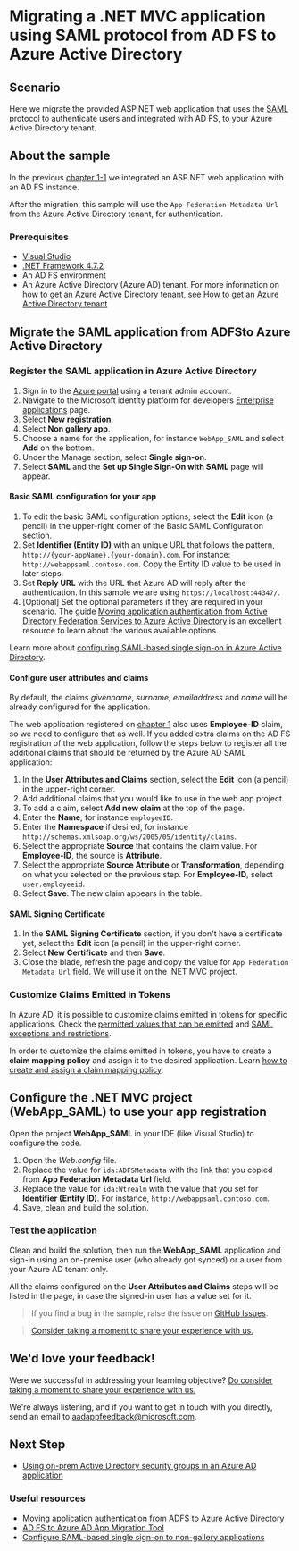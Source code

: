 # Migrating a .NET MVC application using SAML protocol from AD FS to Azure Active Directory

## Scenario

Here we migrate the provided ASP.NET web application that uses the [SAML](https://docs.microsoft.com/azure/active-directory/develop/single-sign-on-saml-protocol) protocol to authenticate users and integrated with AD FS, to your Azure Active Directory tenant.

## About the sample

In the previous [chapter 1-1](https://github.com/Azure-Samples/ms-identity-dotnet-adfs-to-aad/tree/master/1-ADFS-Host/1-1-Setup-SAML-Playground/README.md) we integrated an ASP.NET web application with an AD FS instance.

After the migration, this sample will use the `App Federation Metadata Url` from the Azure Active Directory tenant, for authentication.

### Prerequisites

- [Visual Studio](https://aka.ms/vsdownload)
- [.NET Framework 4.7.2](https://dotnet.microsoft.com/download/dotnet-framework)
- An AD FS environment
- An Azure Active Directory (Azure AD) tenant. For more information on how to get an Azure Active Directory tenant, see [How to get an Azure Active Directory tenant](https://docs.microsoft.com/azure/active-directory/develop/quickstart-create-new-tenant)

## Migrate the SAML application from ADFSto Azure Active Directory

### Register the SAML application in Azure Active Directory

1. Sign in to the [Azure portal](https://portal.azure.com) using a tenant admin account.
1. Navigate to the Microsoft identity platform for developers [Enterprise applications](https://portal.azure.com/#blade/Microsoft_AAD_IAM/ActiveDirectoryMenuBlade/EnterpriseApps) page.
1. Select **New registration**.
1. Select **Non gallery app**.
1. Choose a name for the application, for instance `WebApp_SAML` and select **Add** on the bottom.
1. Under the Manage section, select **Single sign-on**.
1. Select **SAML** and the **Set up Single Sign-On with SAML** page will appear.

#### Basic SAML configuration for your app

1. To edit the basic SAML configuration options, select the **Edit** icon (a pencil) in the upper-right corner of the Basic SAML Configuration section.
1. Set **Identifier (Entity ID)** with an unique URL that follows the pattern, `http://{your-appName}.{your-domain}.com`. For instance: `http://webappsaml.contoso.com`. Copy the Entity ID value to be used in later steps.
1. Set **Reply URL** with the URL that Azure AD will reply after the authentication. In this sample we are using `https://localhost:44347/`.
1. [Optional] Set the optional parameters if they are required in your scenario. The guide [Moving application authentication from Active Directory Federation Services to Azure Active Directory](https://docs.microsoft.com/azure/active-directory/manage-apps/migrate-adfs-apps-to-azure) is an excellent resource to learn about the various available options.

Learn more about [configuring SAML-based single sign-on in Azure Active Directory](https://docs.microsoft.com/azure/active-directory/manage-apps/configure-single-sign-on-non-gallery-applications).

#### Configure user attributes and claims

By default, the claims *givenname*, *surname*, *emailaddress* and *name* will be already configured for the application.

The web application registered on [chapter 1](https://github.com/Azure-Samples/ms-identity-dotnet-adfs-to-aad/tree/master/1-ADFS-Host/1-1-Setup-SAML-Playground/README.md) also uses **Employee-ID** claim, so we need to configure that as well. If you added extra claims on the AD FS registration of the web application, follow the steps below to register all the additional claims that should be returned by the Azure AD SAML application:

1. In the **User Attributes and Claims** section, select the **Edit** icon (a pencil) in the upper-right corner.
1. Add additional claims that you would like to use in the web app project.
1. To add a claim, select **Add new claim** at the top of the page.
1. Enter the **Name**, for instance `employeeID`.
1. Enter the **Namespace** if desired, for instance `http://schemas.xmlsoap.org/ws/2005/05/identity/claims`.
1. Select the appropriate **Source** that contains the claim value. For **Employee-ID**, the source is **Attribute**.
1. Select the appropriate **Source Attribute** or **Transformation**, depending on what you selected on the previous step. For **Employee-ID**, select `user.employeeid`.
1. Select **Save**. The new claim appears in the table.

#### SAML Signing Certificate

1. In the **SAML Signing Certificate** section, if you don't have a certificate yet, select the **Edit** icon (a pencil) in the upper-right corner.
2. Select **New Certificate** and then **Save**.
3. Close the blade, refresh the page and copy the value for `App Federation Metadata Url` field. We will use it on the .NET MVC project.

### Customize Claims Emitted in Tokens

In Azure AD, it is possible to customize claims emitted in tokens for specific applications. Check the [permitted values that can be emitted](https://docs.microsoft.com/azure/active-directory/develop/active-directory-claims-mapping#table-3-valid-id-values-per-source) and [SAML exceptions and restrictions](https://docs.microsoft.com/azure/active-directory/develop/active-directory-claims-mapping#exceptions-and-restrictions).

In order to customize the claims emitted in tokens, you have to create a **claim mapping policy** and assign it to the desired application. Learn [how to create and assign a claim mapping policy](https://docs.microsoft.com/azure/active-directory/develop/active-directory-claims-mapping#claims-mapping-policy-assignment).

## Configure the .NET MVC project (WebApp_SAML) to use your app registration

Open the project **WebApp_SAML** in your IDE (like Visual Studio) to configure the code.

1. Open the *Web.config* file.
1. Replace the value for `ida:ADFSMetadata` with the link that you copied from **App Federation Metadata Url** field.
1. Replace the value for `ida:Wtrealm` with the value that you set for **Identifier (Entity ID)**. For instance, `http://webappsaml.contoso.com`.
1. Save, clean and build the solution.

### Test the application

Clean and build the solution, then run the **WebApp_SAML** application and sign-in using an on-premise user (who already got synced) or a user from your Azure AD tenant only.

All the claims configured on the **User Attributes and Claims** steps will be listed in the page, in case the signed-in user has a value set for it.

> If you find a bug in the sample, raise the issue on [GitHub Issues](../../issues).

> [Consider taking a moment to share your experience with us.](https://forms.office.com/Pages/ResponsePage.aspx?id=v4j5cvGGr0GRqy180BHbR73pcsbpbxNJuZCMKN0lURpUODFCRVg4VTk2QUE2VEFPMUZKSEJNUFhWUyQlQCN0PWcu)

## We'd love your feedback!

Were we successful in addressing your learning objective? [Do consider taking a moment to share your experience with us.](https://forms.office.com/Pages/ResponsePage.aspx?id=v4j5cvGGr0GRqy180BHbR73pcsbpbxNJuZCMKN0lURpUODFCRVg4VTk2QUE2VEFPMUZKSEJNUFhWUyQlQCN0PWcu)

We're always listening, and if you want to get in touch with you directly, send an email to <aadappfeedback@microsoft.com>.

## Next Step

- [Using on-prem Active Directory security groups in an Azure AD application](../2-2-Security-Groups/README.md)

### Useful resources

- [Moving application authentication from ADFS to Azure Active Directory](https://docs.microsoft.com/azure/active-directory/manage-apps/migrate-adfs-apps-to-azure)
- [AD FS to Azure AD App Migration Tool](https://github.com/AzureAD/Deployment-Plans/blob/master/ADFS%20to%20AzureAD%20App%20Migration/Readme.md)
- [Configure SAML-based single sign-on to non-gallery applications](https://docs.microsoft.com/azure/active-directory/manage-apps/configure-single-sign-on-non-gallery-applications)
